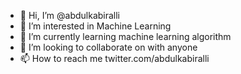 - 👋 Hi, I’m @abdulkabiralli
- 👀 I’m interested in Machine Learning
- 🌱 I’m currently learning machine learning algorithm
- 💞️ I’m looking to collaborate on with anyone
- 📫 How to reach me twitter.com/abdulkabiralli

<!---
abdulkabiralli/abdulkabiralli is a ✨ special ✨ repository because its `README.md` (this file) appears on your GitHub profile.
You can click the Preview link to take a look at your changes.
--->
